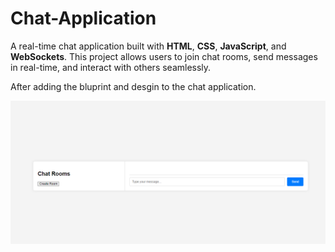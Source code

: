 # Chat-Application
A real-time chat application built with **HTML**, **CSS**, **JavaScript**, and **WebSockets**. This project allows users to join chat rooms, send messages in real-time, and interact with others seamlessly.

After adding the bluprint and desgin to the chat application.

![alt text](<Screenshot 2025-02-01 180059.png>)